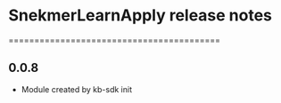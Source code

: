 # SnekmerLearnApply release notes
=========================================

0.0.8
-----
* Module created by kb-sdk init
